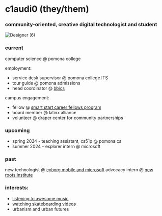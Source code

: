 # c1audi0 (they/them)
### community-oriented, creative digital technologist and student
![Designer (6)](https://github.com/claudio-codebase/claudio-codebase.github.io/assets/130110208/593e3a71-8092-41b5-b0ee-dda80e258c48)

### **current**
computer science @ pomona college

employment:
- service desk supervisor @ pomona college ITS
- tour guide @ pomona admissions
- head coordinator @ [bbics](https://www.instagram.com/bbicspomona/)

campus engagement:
- fellow @ [smart start career fellows program](https://www.pomona.edu/administration/career-development/career-advising-resources/smart-start)
- board member @ latinx alliance
- volunteer @ draper center for community partnerships

### **upcoming**
- spring 2024 - teaching assistant, cs51p @ pomona cs 
- summer 2024 - explorer intern @ microsoft


### **past**
new technologist @ [cyborg mobile and microsoft](https://newtechnologists.com/)
advocacy intern @ [new roots institute](https://www.newrootsinstitute.org/)


### interests:
- [listening to awesome music](https://open.spotify.com/user/0w437a8w6jkyfpy0arm9lumi5?si=04a3b6a8d02749d2)
- [watching skateboarding videos](https://youtube.com/playlist?list=PLR8-g11b486O5S_lRrNuwrK5uf0gcgdDF&si=MQKhPrl-Y1og4bmD)
- urbanism and urban futures
